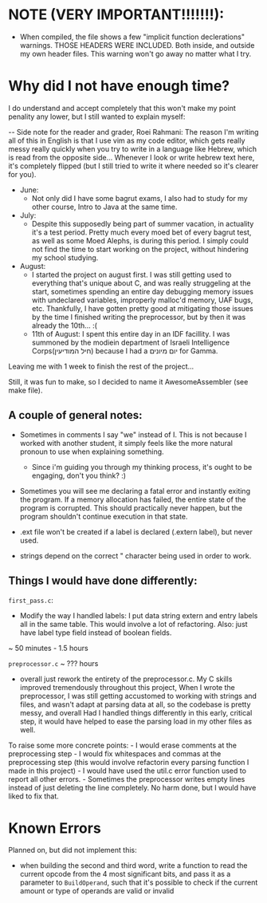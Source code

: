 # NOTE (VERY IMPORTANT!!!!!!!): 

- When compiled, the file shows a few "implicit function declerations" warnings. THOSE HEADERS WERE INCLUDED. Both inside, and outside my own header files. This warning won't go away no matter what I try.


# Why did I not have enough time?

I do understand and accept completely that this won't make my point penality any lower, but I still wanted to explain myself: 

-- Side note for the reader and grader, Roei Rahmani: The reason I'm writing all of this in English is that I use vim as my code editor, which gets really messy really quickly when you try to write in a language like Hebrew, which is read from the opposite side... Whenever I look or write hebrew text here, it's completely flipped (but I still tried to write it where needed so it's clearer for you).


- June: 
    - Not only did I have some bagrut exams, I also had to study for my other course, Intro to Java at the same time. 
- July:
    - Despite this supposedly being part of summer vacation, in actuality it's a test period. Pretty much every moed bet of every bagrut test, as well as some Moed Alephs, is during this period. I simply could not find the time to start working on the project, without hindering my school studying.
- August:
    - I started the project on august first. I was still getting used to everything that's unique about C, and was really struggeling at the start, sometimes spending an entire day debugging memory issues with undeclared variables, improperly malloc'd memory, UAF bugs, etc. Thankfully, I have gotten pretty good at mitigating those issues by the time I finished writing the preprocessor, but by then it was already the 10th... :(
    - 11th of August: I spent this entire day in an IDF facillity. I was summoned by the modiein department of Israeli Intelligence Corps(חיל המודיעין) because I had a יום מיונים for Gamma.

Leaving me with 1 week to finish the rest of the project...

Still, it was fun to make, so I decided to name it AwesomeAssembler (see make file).






## A couple of general notes:
-   Sometimes in comments I say "we" instead of I. This is not because I worked with another student, it simply feels like the more natural pronoun to use when explaining something.
    - Since i'm guiding you through my thinking process,  it's ought to be engaging, don't you think? :)

- Sometimes you will see me declaring a fatal error and instantly exiting the program. If a memory allocation has failed, the entire state of the program is corrupted. This should practically never happen, but the program shouldn't continue execution in that state.

- .ext file won't be created if a label is declared (.extern label), but never used.

- strings depend on the correct " character being used in order to work.


## Things I would have done differently:


`first_pass.c`: 
- Modify the way I handled labels: I put data string extern and entry labels all in the same table.  This would involve a lot of refactoring. Also: just have label type field instead of boolean fields.

~ 50 minutes - 1.5 hours


`preprocessor.c` ~ ??? hours
- overall just rework the entirety of the preprocessor.c. My C skills improved tremendously throughout this project, When I wrote the preprocessor, I was still getting accustomed to working with strings and files, and wasn't adapt at parsing data at all, so the codebase is pretty messy, and overall Had I handled things differently in this early, critical step, it would have helped to ease the parsing load in my other files as well.

To raise some more concrete points:
    - I would erase comments at the preprocessing step
    - I would fix whitespaces and commas at the preprocessing step (this would involve refactorin every parsing function I made in this project)
    - I would have used the util.c error function used to report all other errors.
    - Sometimes the preprocessor writes empty lines instead of just deleting the line completely. No harm done, but I would have liked to fix that.


# Known Errors 

Planned on, but did not implement this: 
- when building the second and third word,  write a function to read the current opcode from the 4 most significant bits, and pass it as a parameter to `BuildOperand`, such that it's possible to check if the current amount or type of operands are valid or invalid
